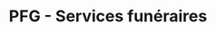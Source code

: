 ---
title: "PFG - Services funéraires"
url: /pontault-combault/pfg-services-funeraires/
shop: Bestattungen
---